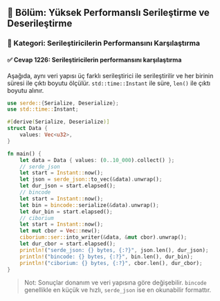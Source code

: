 ## 📘 Bölüm: Yüksek Performanslı Serileştirme ve Deserileştirme
### 🔹 Kategori: Serileştiricilerin Performansını Karşılaştırma
#### ✅ Cevap 1226: Serileştiricilerin performansını karşılaştırma

Aşağıda, aynı veri yapısı üç farklı serileştirici ile serileştirilir ve her birinin süresi ile çıktı boyutu ölçülür. `std::time::Instant` ile süre, `len()` ile çıktı boyutu alınır.

```rust
use serde::{Serialize, Deserialize};
use std::time::Instant;

#[derive(Serialize, Deserialize)]
struct Data {
    values: Vec<u32>,
}

fn main() {
    let data = Data { values: (0..10_000).collect() };
    // serde_json
    let start = Instant::now();
    let json = serde_json::to_vec(&data).unwrap();
    let dur_json = start.elapsed();
    // bincode
    let start = Instant::now();
    let bin = bincode::serialize(&data).unwrap();
    let dur_bin = start.elapsed();
    // ciborium
    let start = Instant::now();
    let mut cbor = Vec::new();
    ciborium::ser::into_writer(&data, &mut cbor).unwrap();
    let dur_cbor = start.elapsed();
    println!("serde_json: {} bytes, {:?}", json.len(), dur_json);
    println!("bincode: {} bytes, {:?}", bin.len(), dur_bin);
    println!("ciborium: {} bytes, {:?}", cbor.len(), dur_cbor);
}
```

> Not: Sonuçlar donanım ve veri yapısına göre değişebilir. `bincode` genellikle en küçük ve hızlı, `serde_json` ise en okunabilir formattır.
